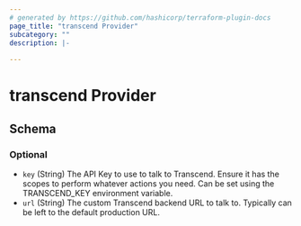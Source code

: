 ```yaml
---
# generated by https://github.com/hashicorp/terraform-plugin-docs
page_title: "transcend Provider"
subcategory: ""
description: |-
  
---
```


# transcend Provider





<!-- schema generated by tfplugindocs -->
## Schema

### Optional

- `key` (String) The API Key to use to talk to Transcend. Ensure it has the scopes to perform whatever actions you need. Can be set using the TRANSCEND_KEY environment variable.
- `url` (String) The custom Transcend backend URL to talk to. Typically can be left to the default production URL.
